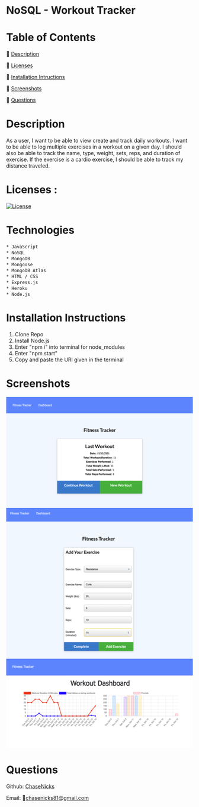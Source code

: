 # NoSQL - Workout Tracker

# Table of Contents

  🔎 [Description](https://github.com/ChaseNicks/Workout_Tracker#Description)
  
  
  🔎 [Licenses](https://github.com/ChaseNicks/Workout_Tracker#Description)


  🔎 [Installation Intructions](https://github.com/ChaseNicks/Workout_Tracker#Installation-Instructions) 


  🔎 [Screenshots](https://github.com/ChaseNicks/Workout_Tracker#Screenshots)


  🔎 [Questions](https://github.com/ChaseNicks/Workout_Tracker#Questions)

# Description

 As a user, I want to be able to view create and track daily workouts. I want to be able to log multiple exercises in a workout on a given day. I should also be able to track the name, type, weight, sets, reps, and duration of exercise. If the exercise is a cardio exercise, I should be able to track my distance traveled.

# Licenses :
[![License](https://img.shields.io/badge/License-MIT-yellow.svg)](https://opensource.org/licenses/MIT)

# Technologies

    * JavaScript
    * NoSQL
    * MongoDB
    * Mongoose
    * MongoDB Atlas
    * HTML / CSS
    * Express.js
    * Heroku
    * Node.js

# Installation Instructions

  1. Clone Repo
  2. Install Node.js
  3. Enter "npm i" into terminal for node_modules
  4. Enter "npm start"
  5. Copy and paste the URl given in the terminal

# Screenshots
 ![Screenshot1](./img/ss1.png)
 ![Screenshot2](./img/ss2.png)
 ![Screenshot3](./img/ss3.png)


# Questions

Github: [ChaseNicks](https://github.com/ChaseNicks)

Email: 📧chasenicks81@gmail.com

